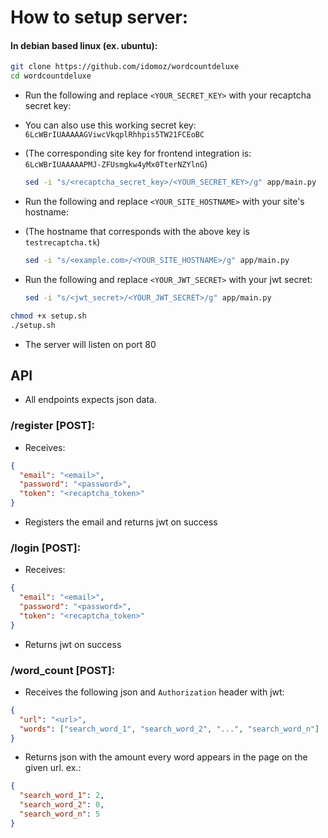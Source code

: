 # How to setup server:
#### In debian based linux (ex. ubuntu):
```bash
git clone https://github.com/idomoz/wordcountdeluxe
cd wordcountdeluxe
```
* Run the following and replace `<YOUR_SECRET_KEY>` with your recaptcha secret key:
* You can also use this working secret key: `6LcWBrIUAAAAAGViwcVkqplRhhpis5TW21FCEoBC`
* (The corresponding site key for frontend integration is: `6LcWBrIUAAAAAPMJ-ZFUsmgkw4yMx0TterNZYlnG`)

    ```bash
    sed -i "s/<recaptcha_secret_key>/<YOUR_SECRET_KEY>/g" app/main.py
    ```
* Run the following and replace `<YOUR_SITE_HOSTNAME>` with your site's hostname:
* (The hostname that corresponds with the above key is `testrecaptcha.tk`)
    ```bash
    sed -i "s/<example.com>/<YOUR_SITE_HOSTNAME>/g" app/main.py
    ```
* Run the following and replace `<YOUR_JWT_SECRET>` with your jwt secret:
    ```bash
    sed -i "s/<jwt_secret>/<YOUR_JWT_SECRET>/g" app/main.py
    ```

```bash
chmod +x setup.sh
./setup.sh
```
* The server will listen on port 80

## API
* All endpoints expects json data.
### /register  [POST]:
* Receives:
```json
{
  "email": "<email>",
  "password": "<password>",
  "token": "<recaptcha_token>"
}
```
* Registers the email and returns jwt on success

### /login  [POST]:
* Receives:
```json
{
  "email": "<email>",
  "password": "<password>",
  "token": "<recaptcha_token>"
}
```
* Returns jwt on success

### /word_count  [POST]:
* Receives the following json and `Authorization` header with jwt:
```json
{
  "url": "<url>",
  "words": ["search_word_1", "search_word_2", "...", "search_word_n"]
}
```
* Returns json with the amount every word appears in the page on the given url. ex.:
```json
{
  "search_word_1": 2,
  "search_word_2": 0,
  "search_word_n": 5
}
```
